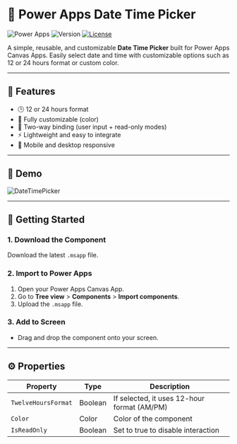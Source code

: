 # 📅 Power Apps Date Time Picker

![Power Apps](https://img.shields.io/badge/built%20with-Power%20Apps-purple?style=flat-square)
![Version](https://img.shields.io/badge/version-1.0.0-blue?style=flat-square)
[![License](https://img.shields.io/github/license/SantaRadovan/PowerAppsUI?style=flat-square)](../../LICENSE)

A simple, reusable, and customizable **Date Time Picker** built for Power Apps Canvas Apps. Easily select date and time with customizable options such as 12 or 24 hours format or custom color.

---

## 🌟 Features

- 🕒 12 or 24 hours format
- 🎨 Fully customizable (color)
- 🔁 Two-way binding (user input + read-only modes)
- ⚡ Lightweight and easy to integrate
- 📱 Mobile and desktop responsive

---

## 🎥 Demo

![DateTimePicker](https://github.com/user-attachments/assets/30a5f645-8ccb-49a2-a88c-1600b08a6a9e)

---

## 🚀 Getting Started

### 1. Download the Component

Download the latest `.msapp` file.

### 2. Import to Power Apps

1. Open your Power Apps Canvas App.
2. Go to **Tree view** > **Components** > **Import components**.
3. Upload the `.msapp` file.

### 3. Add to Screen

- Drag and drop the component onto your screen.

---

## ⚙️ Properties

| Property | Type | Description |
|---------|------|-------------|
| `TwelveHoursFormat` | Boolean | If selected, it uses 12-hour format (AM/PM) |
| `Color` | Color | Color of the component |
| `IsReadOnly` | Boolean | Set to true to disable interaction |
